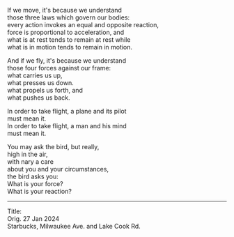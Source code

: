 If we move, it's because we understand\
those three laws which govern our bodies:\
every action invokes an equal and opposite reaction,\
force is proportional to acceleration, and\
what is at rest tends to remain at rest while\
what is in motion tends to remain in motion. 

And if we fly, it's because we understand\
those four forces against our frame:\
what carries us up,\
what presses us down.\
what propels us forth, and\
what pushes us back.

In order to take flight, a plane and its pilot\
must mean it.\
In order to take flight, a man and his mind\
must mean it.

You may ask the bird, but really,\
high in the air,\
with nary a care\
about you and your circumstances,\
the bird asks you:\
What is your force?\
What is your reaction?

-----

Title:\
Orig. 27 Jan 2024\
Starbucks, Milwaukee Ave. and Lake Cook Rd.
